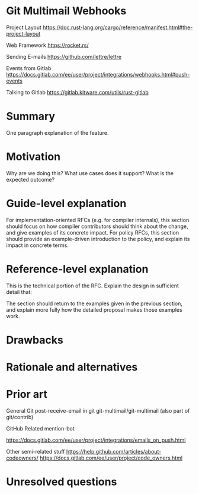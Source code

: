 # Git Multimail Webhooks

Project Layout
https://doc.rust-lang.org/cargo/reference/manifest.html#the-project-layout

Web Framework
https://rocket.rs/

Sending E-mails
https://github.com/lettre/lettre

Events from Gitlab
https://docs.gitlab.com/ee/user/project/integrations/webhooks.html#push-events

Talking to Gitlab
https://gitlab.kitware.com/utils/rust-gitlab

# Summary

One paragraph explanation of the feature.

# Motivation

Why are we doing this? What use cases does it support? What is the expected outcome?

# Guide-level explanation

For implementation-oriented RFCs (e.g. for compiler internals), this section should focus on how compiler contributors should think about the change, and give examples of its concrete impact. For policy RFCs, this section should provide an example-driven introduction to the policy, and explain its impact in concrete terms.

# Reference-level explanation

This is the technical portion of the RFC. Explain the design in sufficient detail that:

The section should return to the examples given in the previous section, and explain more fully how the detailed proposal makes those examples work.

# Drawbacks

# Rationale and alternatives

# Prior art

General Git
post-receive-email in git
git-multimail/git-multimail (also part of git/contrib)

GitHub Related
mention-bot

https://docs.gitlab.com/ee/user/project/integrations/emails_on_push.html

Other semi-related stuff
https://help.github.com/articles/about-codeowners/
https://docs.gitlab.com/ee/user/project/code_owners.html

# Unresolved questions

